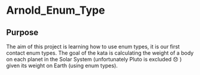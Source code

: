 # Arnold_Enum_Type
## Purpose
The aim of this project is learning how to use enum types, it is our first contact enum types.  The goal of the kata is calculating the weight of a body on each planet in the Solar System (unfortunately Pluto is excluded 😞 ) given its weight on Earth (using enum types). 



